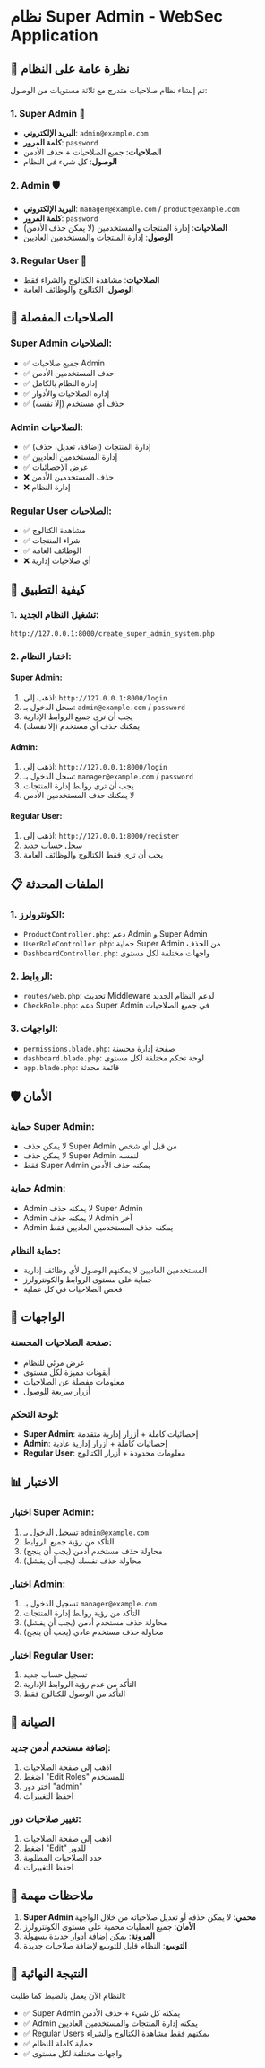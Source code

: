 # نظام Super Admin - WebSec Application

## 🎯 نظرة عامة على النظام

تم إنشاء نظام صلاحيات متدرج مع ثلاثة مستويات من الوصول:

### 1. **Super Admin** 👑
- **البريد الإلكتروني**: `admin@example.com`
- **كلمة المرور**: `password`
- **الصلاحيات**: جميع الصلاحيات + حذف الأدمن
- **الوصول**: كل شيء في النظام

### 2. **Admin** 🛡️
- **البريد الإلكتروني**: `manager@example.com` / `product@example.com`
- **كلمة المرور**: `password`
- **الصلاحيات**: إدارة المنتجات والمستخدمين (لا يمكن حذف الأدمن)
- **الوصول**: إدارة المنتجات والمستخدمين العاديين

### 3. **Regular User** 👤
- **الصلاحيات**: مشاهدة الكتالوج والشراء فقط
- **الوصول**: الكتالوج والوظائف العامة

## 🔐 الصلاحيات المفصلة

### Super Admin الصلاحيات:
- ✅ جميع صلاحيات Admin
- ✅ حذف المستخدمين الأدمن
- ✅ إدارة النظام بالكامل
- ✅ إدارة الصلاحيات والأدوار
- ✅ حذف أي مستخدم (إلا نفسه)

### Admin الصلاحيات:
- ✅ إدارة المنتجات (إضافة، تعديل، حذف)
- ✅ إدارة المستخدمين العاديين
- ✅ عرض الإحصائيات
- ❌ حذف المستخدمين الأدمن
- ❌ إدارة النظام

### Regular User الصلاحيات:
- ✅ مشاهدة الكتالوج
- ✅ شراء المنتجات
- ✅ الوظائف العامة
- ❌ أي صلاحيات إدارية

## 🚀 كيفية التطبيق

### 1. تشغيل النظام الجديد:
```
http://127.0.0.1:8000/create_super_admin_system.php
```

### 2. اختبار النظام:

#### Super Admin:
1. اذهب إلى: `http://127.0.0.1:8000/login`
2. سجل الدخول بـ: `admin@example.com` / `password`
3. يجب أن ترى جميع الروابط الإدارية
4. يمكنك حذف أي مستخدم (إلا نفسك)

#### Admin:
1. اذهب إلى: `http://127.0.0.1:8000/login`
2. سجل الدخول بـ: `manager@example.com` / `password`
3. يجب أن ترى روابط إدارة المنتجات
4. لا يمكنك حذف المستخدمين الأدمن

#### Regular User:
1. اذهب إلى: `http://127.0.0.1:8000/register`
2. سجل حساب جديد
3. يجب أن ترى فقط الكتالوج والوظائف العامة

## 📋 الملفات المحدثة

### 1. الكونترولرز:
- `ProductController.php`: دعم Admin و Super Admin
- `UserRoleController.php`: حماية Super Admin من الحذف
- `DashboardController.php`: واجهات مختلفة لكل مستوى

### 2. الروابط:
- `routes/web.php`: تحديث Middleware لدعم النظام الجديد
- `CheckRole.php`: دعم Super Admin في جميع الصلاحيات

### 3. الواجهات:
- `permissions.blade.php`: صفحة إدارة محسنة
- `dashboard.blade.php`: لوحة تحكم مختلفة لكل مستوى
- `app.blade.php`: قائمة محدثة

## 🛡️ الأمان

### حماية Super Admin:
- لا يمكن حذف Super Admin من قبل أي شخص
- لا يمكن حذف Super Admin لنفسه
- فقط Super Admin يمكنه حذف الأدمن

### حماية Admin:
- Admin لا يمكنه حذف Super Admin
- Admin لا يمكنه حذف Admin آخر
- Admin يمكنه حذف المستخدمين العاديين فقط

### حماية النظام:
- المستخدمين العاديين لا يمكنهم الوصول لأي وظائف إدارية
- حماية على مستوى الروابط والكونترولرز
- فحص الصلاحيات في كل عملية

## 🎨 الواجهات

### صفحة الصلاحيات المحسنة:
- عرض مرئي للنظام
- أيقونات مميزة لكل مستوى
- معلومات مفصلة عن الصلاحيات
- أزرار سريعة للوصول

### لوحة التحكم:
- **Super Admin**: إحصائيات كاملة + أزرار إدارية متقدمة
- **Admin**: إحصائيات كاملة + أزرار إدارية عادية
- **Regular User**: معلومات محدودة + أزرار الكتالوج

## 📊 الاختبار

### اختبار Super Admin:
1. تسجيل الدخول بـ `admin@example.com`
2. التأكد من رؤية جميع الروابط
3. محاولة حذف مستخدم أدمن (يجب أن ينجح)
4. محاولة حذف نفسك (يجب أن يفشل)

### اختبار Admin:
1. تسجيل الدخول بـ `manager@example.com`
2. التأكد من رؤية روابط إدارة المنتجات
3. محاولة حذف مستخدم أدمن (يجب أن يفشل)
4. محاولة حذف مستخدم عادي (يجب أن ينجح)

### اختبار Regular User:
1. تسجيل حساب جديد
2. التأكد من عدم رؤية الروابط الإدارية
3. التأكد من الوصول للكتالوج فقط

## 🔧 الصيانة

### إضافة مستخدم أدمن جديد:
1. اذهب إلى صفحة الصلاحيات
2. اضغط "Edit Roles" للمستخدم
3. اختر دور "admin"
4. احفظ التغييرات

### تغيير صلاحيات دور:
1. اذهب إلى صفحة الصلاحيات
2. اضغط "Edit" للدور
3. حدد الصلاحيات المطلوبة
4. احفظ التغييرات

## 📝 ملاحظات مهمة

1. **Super Admin محمي**: لا يمكن حذفه أو تعديل صلاحياته من خلال الواجهة
2. **الأمان**: جميع العمليات محمية على مستوى الكونترولرز
3. **المرونة**: يمكن إضافة أدوار جديدة بسهولة
4. **التوسع**: النظام قابل للتوسع لإضافة صلاحيات جديدة

## 🎉 النتيجة النهائية

النظام الآن يعمل بالضبط كما طلبت:
- ✅ Super Admin يمكنه كل شيء + حذف الأدمن
- ✅ Admin يمكنه إدارة المنتجات والمستخدمين العاديين
- ✅ Regular Users يمكنهم فقط مشاهدة الكتالوج والشراء
- ✅ حماية كاملة للنظام
- ✅ واجهات مختلفة لكل مستوى 